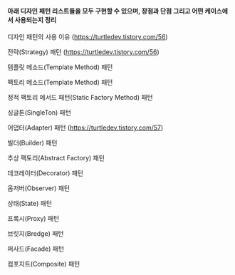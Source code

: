 #### 아래 디자인 패턴 리스트들을 모두 구현할 수 있으며, 장점과 단점 그리고 어떤 케이스에서 사용되는지 정리

디자인 패턴의 사용 이유 (https://turtledev.tistory.com/56)

전략(Strategy) 패턴 (https://turtledev.tistory.com/56)

템플릿 메소드(Template Method) 패턴

팩토리 메소드(Template Method) 패턴 

정적 팩토리 메서드 패턴(Static Factory Method) 패턴

싱글톤(SingleTon) 패턴

어댑터(Adapter) 패턴 (https://turtledev.tistory.com/57)

빌더(Builder) 패턴

추상 팩토리(Abstract Factory) 패턴

데코레이터(Decorator) 패턴

옵저버(Observer) 패턴

상태(State) 패턴

프록시(Proxy) 패턴

브릿지(Bredge) 패턴

퍼사드(Facade) 패턴

컴포지트(Composite) 패턴

